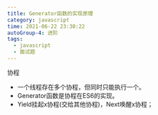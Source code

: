 ```yaml
---
title: Generator函数的实现原理
category: javascript
time: 2021-06-22 23:30:22
autoGroup-4: 进阶
tags:
  - javascript
  - 面试题
---
```


协程

- 一个线程存在多个协程，但同时只能执行一个。
- Generator函数是协程在ES6的实现。
- Yield挂起x协程(交给其他协程)，Next唤醒x协程； 

